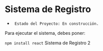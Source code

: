 <h1> Sistema de Registro </h1>

 
-      Estado del Proyecto: En construcción.
Para ejecutar el sistema, debes poner:

  ```npm install react```
Sistema de Registro 2
